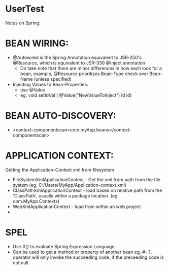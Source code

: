 # UserTest

Notes on Spring:

# BEAN WIRING:
- @Autowired is the Spring Annotation equivalent to JSR-250's @Resource, which is equivalent to JSR-330 @Inject annotation
  - Do take note that there are minor differences in how each look for a bean, example, @Resource prioritizes Bean-Type check over Bean-Name (unless specified)
- Injecting Values to Bean-Properties:
  - use @Value
  - eg. void setIdVal ( @Value("NewValueToInject") Id id)

# BEAN AUTO-DISCOVERY:
- &lt;context-componentscan>com.myApp.beans&lt;/context-componentscan>

# APPLICATION CONTEXT:
Getting the Application-Context xml from filesystem
- FileSystemXmlApplicationContext - Get the xml from path from the file system (eg. C:/Users/MyApp/Application-context.xml)
- ClassPathXmlApplicationContext  - load based on relative path from the 'ClassPath', usually within a package location. (eg. com.MyApp.Contexts)
- WebXmlApplicationContext - load from within an web project
- 

 # SPEL
- Use #{} to evaluate Spring Expression Language.
- Can be used to get a method or property of another bean eg. <property name="personality" value="#{MyProperties.getPersonality()}"></property>
#- ?. operator will only invoke the succeeding code, if the preceeding code is not null
